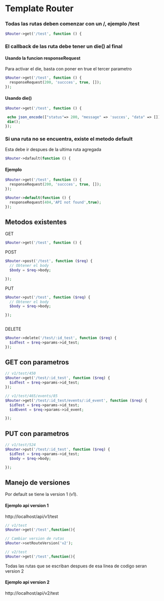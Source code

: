 # Template Router

### Todas las rutas deben comenzar con un /, ejemplo /test
```php
$Router->get('/test', function () {
```

### El callback de las ruta debe tener un die() al final

#### Usando la funcion **responseRequest**
Para activar el die, basta con poner en true el tercer parametro
```php
$Router->get('/test', function () {
  responseRequest(200, 'succces', true, []);
});
```

#### Usando die()
```php
$Router->get('/test', function () {

 echo json_encode(["status"=> 200, "message" => 'succes', "data" => []]);
 die();
});
```

### Si una ruta no se encuentra, existe el metodo default
Esta debe ir despues de la ultima ruta agregada
```php
$Router->dafault(function () {
```
#### Ejemplo

```php
$Router->get('/test', function () {
  responseRequest(200, 'succces', true, []);
});

$Router->default(function () {
  responseRequest(404,'API not found',true);
});
```

## Metodos existentes
 GET 
```php
$Router->get('/test', function () {
```
 POST 
```php
$Router->post('/test', function ($req) {
  // Obtener el body
  $body = $req->body;

});
```
 PUT 
```php
$Router->put('/test', function ($req) {
  // Obtener el body
  $body = $req->body;

});
  
```
 DELETE 
```php
$Router->delete('/test/:id_test', function ($req) {
  $idTest = $req->params->id_test;
});
```

## GET con parametros

```php
// v1/test/450
$Router->get('/test/:id_test', function ($req) {
  $idTest = $req->params->id_test;
});

// v1/test/465/events/85
$Router->get('/test/:id_test/events/:id_event', function ($req) {
  $idTest = $req->params->id_test;
  $idEvent = $req->params->id_event;

});
```

## PUT con parametros

```php
// v1/test/524
$Router->put('/test/:id_test', function ($req) {
  $idTest = $req->params->id_test;
  $body = $req->body;

});
```

## Manejo de versiones
Por default se tiene la version 1 (v1).

#### Ejemplo api version 1
 http://localhost/api/v1/test 


```php
// v1/test
$Router->get('/test',function(){

// Cambiar version de rutas
$Router->setRouteVersion('v2');

// v2/test
$Router->get('/test',function(){

```
Todas las rutas que se escriban despues de esa linea de codigo seran version 2

#### Ejemplo api version 2
 http://localhost/api/v2/test 